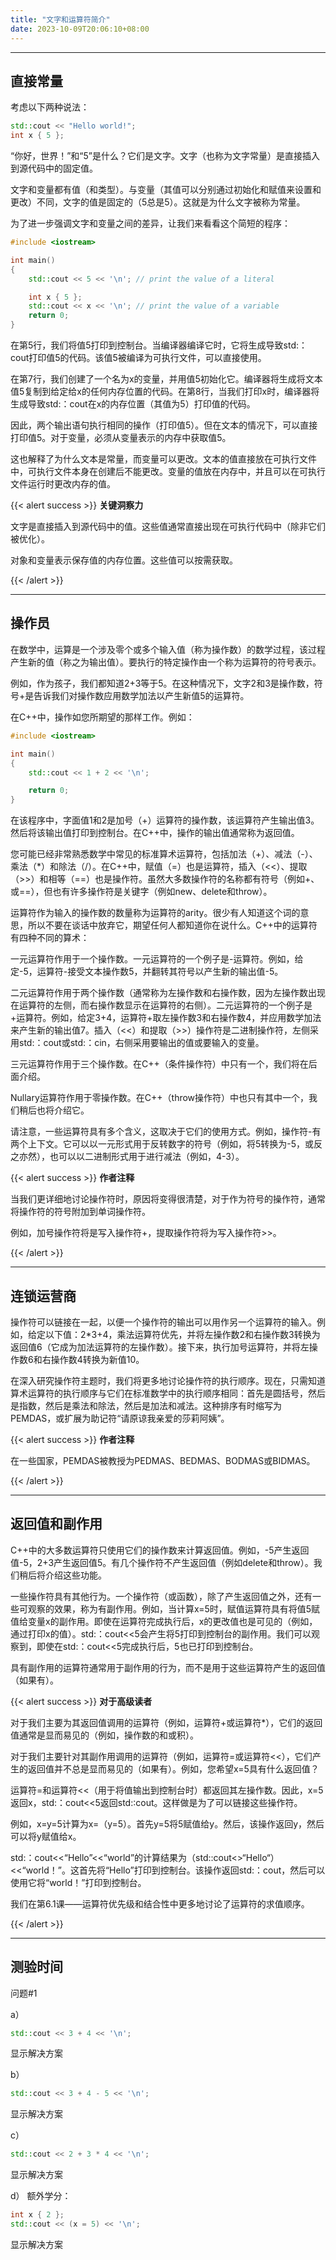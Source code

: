 ```yaml
---
title: "文字和运算符简介"
date: 2023-10-09T20:06:10+08:00
---
```


***
## 直接常量

考虑以下两种说法：

```C++
std::cout << "Hello world!";
int x { 5 };
```

“你好，世界！”和“5”是什么？它们是文字。文字（也称为文字常量）是直接插入到源代码中的固定值。

文字和变量都有值（和类型）。与变量（其值可以分别通过初始化和赋值来设置和更改）不同，文字的值是固定的（5总是5）。这就是为什么文字被称为常量。

为了进一步强调文字和变量之间的差异，让我们来看看这个简短的程序：

```C++
#include <iostream>

int main()
{
    std::cout << 5 << '\n'; // print the value of a literal

    int x { 5 };
    std::cout << x << '\n'; // print the value of a variable
    return 0;
}
```

在第5行，我们将值5打印到控制台。当编译器编译它时，它将生成导致std:：cout打印值5的代码。该值5被编译为可执行文件，可以直接使用。

在第7行，我们创建了一个名为x的变量，并用值5初始化它。编译器将生成将文本值5复制到给定给x的任何内存位置的代码。在第8行，当我们打印x时，编译器将生成导致std:：cout在x的内存位置（其值为5）打印值的代码。

因此，两个输出语句执行相同的操作（打印值5）。但在文本的情况下，可以直接打印值5。对于变量，必须从变量表示的内存中获取值5。

这也解释了为什么文本是常量，而变量可以更改。文本的值直接放在可执行文件中，可执行文件本身在创建后不能更改。变量的值放在内存中，并且可以在可执行文件运行时更改内存的值。

{{< alert success >}}
**关键洞察力**

文字是直接插入到源代码中的值。这些值通常直接出现在可执行代码中（除非它们被优化）。

对象和变量表示保存值的内存位置。这些值可以按需获取。

{{< /alert >}}

***
## 操作员

在数学中，运算是一个涉及零个或多个输入值（称为操作数）的数学过程，该过程产生新的值（称之为输出值）。要执行的特定操作由一个称为运算符的符号表示。

例如，作为孩子，我们都知道2+3等于5。在这种情况下，文字2和3是操作数，符号+是告诉我们对操作数应用数学加法以产生新值5的运算符。

在C++中，操作如您所期望的那样工作。例如：

```C++
#include <iostream>

int main()
{
    std::cout << 1 + 2 << '\n';

    return 0;
}
```

在该程序中，字面值1和2是加号（+）运算符的操作数，该运算符产生输出值3。然后将该输出值打印到控制台。在C++中，操作的输出值通常称为返回值。

您可能已经非常熟悉数学中常见的标准算术运算符，包括加法（+）、减法（-）、乘法（*）和除法（/）。在C++中，赋值（=）也是运算符，插入（<<）、提取（>>）和相等（==）也是操作符。虽然大多数操作符的名称都有符号（例如+、或==），但也有许多操作符是关键字（例如new、delete和throw）。

运算符作为输入的操作数的数量称为运算符的arity。很少有人知道这个词的意思，所以不要在谈话中放弃它，期望任何人都知道你在说什么。C++中的运算符有四种不同的算术：

一元运算符作用于一个操作数。一元运算符的一个例子是-运算符。例如，给定-5，运算符-接受文本操作数5，并翻转其符号以产生新的输出值-5。

二元运算符作用于两个操作数（通常称为左操作数和右操作数，因为左操作数出现在运算符的左侧，而右操作数显示在运算符的右侧）。二元运算符的一个例子是+运算符。例如，给定3+4，运算符+取左操作数3和右操作数4，并应用数学加法来产生新的输出值7。插入（<<）和提取（>>）操作符是二进制操作符，左侧采用std:：cout或std:：cin，右侧采用要输出的值或要输入的变量。

三元运算符作用于三个操作数。在C++（条件操作符）中只有一个，我们将在后面介绍。

Nullary运算符作用于零操作数。在C++（throw操作符）中也只有其中一个，我们稍后也将介绍它。

请注意，一些运算符具有多个含义，这取决于它们的使用方式。例如，操作符-有两个上下文。它可以以一元形式用于反转数字的符号（例如，将5转换为-5，或反之亦然），也可以以二进制形式用于进行减法（例如，4-3）。

{{< alert success >}}
**作者注释**

当我们更详细地讨论操作符时，原因将变得很清楚，对于作为符号的操作符，通常将操作符的符号附加到单词操作符。

例如，加号操作符将是写入操作符+，提取操作符将为写入操作符>>。

{{< /alert >}}

***
## 连锁运营商

操作符可以链接在一起，以便一个操作符的输出可以用作另一个运算符的输入。例如，给定以下值：2*3+4，乘法运算符优先，并将左操作数2和右操作数3转换为返回值6（它成为加法运算符的左操作数）。接下来，执行加号运算符，并将左操作数6和右操作数4转换为新值10。

在深入研究操作符主题时，我们将更多地讨论操作符的执行顺序。现在，只需知道算术运算符的执行顺序与它们在标准数学中的执行顺序相同：首先是圆括号，然后是指数，然后是乘法和除法，然后是加法和减法。这种排序有时缩写为PEMDAS，或扩展为助记符“请原谅我亲爱的莎莉阿姨”。

{{< alert success >}}
**作者注释**

在一些国家，PEMDAS被教授为PEDMAS、BEDMAS、BODMAS或BIDMAS。

{{< /alert >}}

***
## 返回值和副作用

C++中的大多数运算符只使用它们的操作数来计算返回值。例如，-5产生返回值-5，2+3产生返回值5。有几个操作符不产生返回值（例如delete和throw）。我们稍后将介绍这些功能。

一些操作符具有其他行为。一个操作符（或函数），除了产生返回值之外，还有一些可观察的效果，称为有副作用。例如，当计算x=5时，赋值运算符具有将值5赋值给变量x的副作用。即使在运算符完成执行后，x的更改值也是可见的（例如，通过打印x的值）。std:：cout<<5会产生将5打印到控制台的副作用。我们可以观察到，即使在std:：cout<<5完成执行后，5也已打印到控制台。

具有副作用的运算符通常用于副作用的行为，而不是用于这些运算符产生的返回值（如果有）。

{{< alert success >}}
**对于高级读者**

对于我们主要为其返回值调用的运算符（例如，运算符+或运算符*），它们的返回值通常是显而易见的（例如，操作数的和或积）。

对于我们主要针对其副作用调用的运算符（例如，运算符=或运算符<<），它们产生的返回值并不总是显而易见的（如果有）。例如，您希望x=5具有什么返回值？

运算符=和运算符<<（用于将值输出到控制台时）都返回其左操作数。因此，x=5返回x，std:：cout<<5返回std:∶cout。这样做是为了可以链接这些操作符。

例如，x=y=5计算为x=（y=5）。首先y=5将5赋值给y。然后，该操作返回y，然后可以将y赋值给x。

std:：cout<<“Hello”<<“world”的计算结果为（std::cout<>“Hello“）<<“world！”。这首先将“Hello”打印到控制台。该操作返回std:：cout，然后可以使用它将“world！”打印到控制台。

我们在第6.1课——运算符优先级和结合性中更多地讨论了运算符的求值顺序。

{{< /alert >}}

***
## 测验时间



问题#1

a）

```C++
std::cout << 3 + 4 << '\n';
```

显示解决方案

b）

```C++
std::cout << 3 + 4 - 5 << '\n';
```

显示解决方案

c）

```C++
std::cout << 2 + 3 * 4 << '\n';
```

显示解决方案

d） 额外学分：

```C++
int x { 2 };
std::cout << (x = 5) << '\n';
```

显示解决方案

